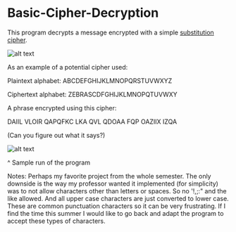 # Basic-Cipher-Decryption

This program decrypts a message encrypted with a simple [substitution cipher](https://en.wikipedia.org/wiki/Substitution_cipher). 

![alt text](http://www.stealthcopter.com/blog/wp-content/uploads/2009/12/320px-Substitution.png)

As an example of a potential cipher used:

Plaintext alphabet: 	ABCDEFGHIJKLMNOPQRSTUVWXYZ

Ciphertext alphabet: 	ZEBRASCDFGHIJKLMNOPQTUVWXY


   


A phrase encrypted using this cipher: 

DAIIL VLOIR QAPQFKC LKA QVL QDOAA FQP OAZIIX IZQA

(Can you figure out what it says?)


![alt text](https://i.imgur.com/UPm0Aqj.png)

^ Sample run of the program

Notes: Perhaps my favorite project from the whole semester. The only downside is the way my professor wanted it implemented (for simplicity) was to not allow characters other than letters or spaces. So no '!,;:" and the like allowed. And all upper case characters are just converted to lower case. These are common punctuation characters so it can be very frustrating. If I find the time this summer I would like to go back and adapt the program to accept these types of characters.  
